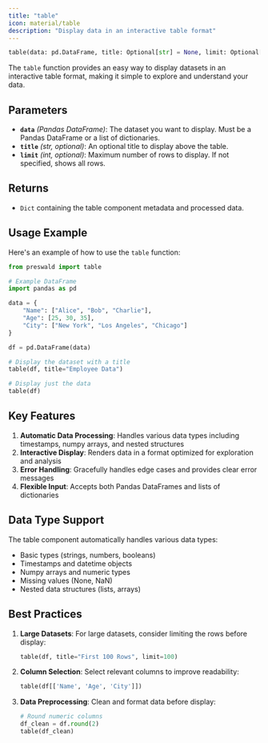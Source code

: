 ```yaml
---
title: "table"
icon: material/table
description: "Display data in an interactive table format"
---
```


```python
table(data: pd.DataFrame, title: Optional[str] = None, limit: Optional[int] = None) -> Dict
```

The `table` function provides an easy way to display datasets in an interactive table format, making it simple to explore and understand your data.

## Parameters

- **`data`** _(Pandas DataFrame)_: The dataset you want to display. Must be a Pandas DataFrame or a list of dictionaries.
- **`title`** _(str, optional)_: An optional title to display above the table.
- **`limit`** _(int, optional)_: Maximum number of rows to display. If not specified, shows all rows.

## Returns

- `Dict` containing the table component metadata and processed data.

## Usage Example

Here's an example of how to use the `table` function:

```python
from preswald import table

# Example DataFrame
import pandas as pd

data = {
    "Name": ["Alice", "Bob", "Charlie"],
    "Age": [25, 30, 35],
    "City": ["New York", "Los Angeles", "Chicago"]
}

df = pd.DataFrame(data)

# Display the dataset with a title
table(df, title="Employee Data")

# Display just the data
table(df)
```

## Key Features

1. **Automatic Data Processing**: Handles various data types including timestamps, numpy arrays, and nested structures
2. **Interactive Display**: Renders data in a format optimized for exploration and analysis
3. **Error Handling**: Gracefully handles edge cases and provides clear error messages
4. **Flexible Input**: Accepts both Pandas DataFrames and lists of dictionaries

## Data Type Support

The table component automatically handles various data types:
- Basic types (strings, numbers, booleans)
- Timestamps and datetime objects
- Numpy arrays and numeric types
- Missing values (None, NaN)
- Nested data structures (lists, arrays)

## Best Practices

1. **Large Datasets**: For large datasets, consider limiting the rows before display:
   ```python
   table(df, title="First 100 Rows", limit=100)
   ```

2. **Column Selection**: Select relevant columns to improve readability:
   ```python
   table(df[['Name', 'Age', 'City']])
   ```

3. **Data Preprocessing**: Clean and format data before display:
   ```python
   # Round numeric columns
   df_clean = df.round(2)
   table(df_clean)
   ```

